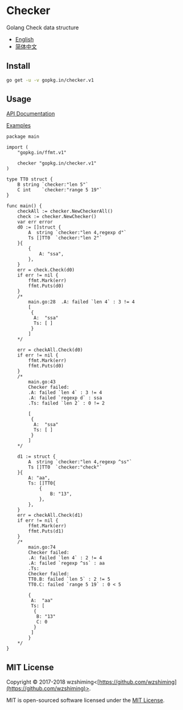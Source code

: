 # Checker
Golang Check data structure

 - [English](./README.md)
 - [简体中文](./README_cn.md)
 
## Install
``` bash
go get -u -v gopkg.in/checker.v1
```

## Usage

[API Documentation](http://godoc.org/gopkg.in/checker.v1)

[Examples](./examples/main.go)


``` golang
package main

import (
	"gopkg.in/ffmt.v1"

	checker "gopkg.in/checker.v1"
)

type TT0 struct {
	B string `checker:"len 5"`
	C int    `checker:"range 5 19"`
}

func main() {
	checkAll := checker.NewCheckerAll()
	check := checker.NewChecker()
	var err error
	d0 := []struct {
		A  string `checker:"len 4,regexp d"`
		Ts []TT0  `checker:"len 2"`
	}{
		{
			A: "ssa",
		},
	}
	err = check.Check(d0)
	if err != nil {
		ffmt.Mark(err)
		ffmt.Puts(d0)
	}
	/*
		main.go:28  .A: failed `len 4` : 3 != 4
		[
		 {
		  A:  "ssa"
		  Ts: [ ]
		 }
		]
	*/

	err = checkAll.Check(d0)
	if err != nil {
		ffmt.Mark(err)
		ffmt.Puts(d0)
	}
	/*
		main.go:43
		Checker failed:
		.A: failed `len 4` : 3 != 4
		.A: failed `regexp d` : ssa
		.Ts: failed `len 2` : 0 != 2

		[
		 {
		  A:  "ssa"
		  Ts: [ ]
		 }
		]
	*/

	d1 := struct {
		A  string `checker:"len 4,regexp ^ss"`
		Ts []TT0  `checker:"check"`
	}{
		A: "aa",
		Ts: []TT0{
			{
				B: "13",
			},
		},
	}
	err = checkAll.Check(d1)
	if err != nil {
		ffmt.Mark(err)
		ffmt.Puts(d1)
	}
	/*
		main.go:74
		Checker failed:
		.A: failed `len 4` : 2 != 4
		.A: failed `regexp ^ss` : aa
		.Ts:
		Checker failed:
		TT0.B: failed `len 5` : 2 != 5
		TT0.C: failed `range 5 19` : 0 < 5

		{
		 A:  "aa"
		 Ts: [
		  {
		   B: "13"
		   C: 0
		  }
		 ]
		}
	*/
}
```

## MIT License

Copyright © 2017-2018 wzshiming<[https://github.com/wzshiming](https://github.com/wzshiming)>.

MIT is open-sourced software licensed under the [MIT License](https://opensource.org/licenses/MIT).

